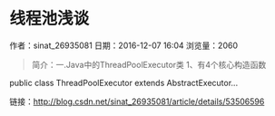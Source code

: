 # 线程池浅谈
作者：sinat_26935081
日期：2016-12-07 16:04
浏览量：2060
> 简介：一.Java中的ThreadPoolExecutor类
1、有4个核心构造函数

public class ThreadPoolExecutor extends AbstractExecutor...

 链接：http://blog.csdn.net/sinat_26935081/article/details/53506596
